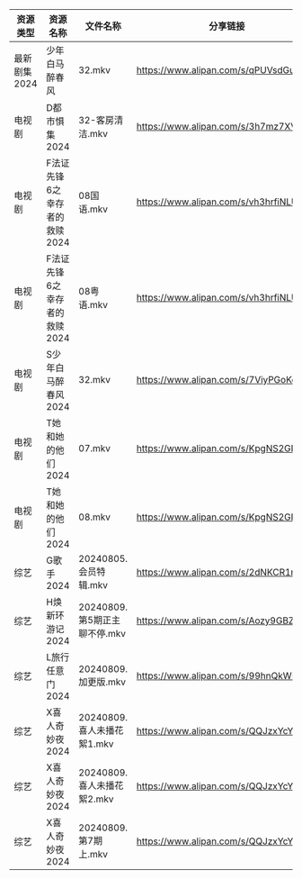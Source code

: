 | 资源类型     | 资源名称              | 文件名称                  | 分享链接                                 | 更新时间                |
| -------- | ----------------- | --------------------- | ------------------------------------ | ------------------- |
| 最新剧集2024 | 少年白马醉春风           | 32.mkv                | https://www.alipan.com/s/qPUVsdGuwLe | 2024-08-09 14:10:20 |
| 电视剧      | D都市惧集2024         | 32-客房清洁.mkv           | https://www.alipan.com/s/3h7mz7XVT7D | 2024-08-09 14:05:32 |
| 电视剧      | F法证先锋6之幸存者的救赎2024 | 08国语.mkv              | https://www.alipan.com/s/vh3hrfiNLUZ | 2024-08-09 14:05:41 |
| 电视剧      | F法证先锋6之幸存者的救赎2024 | 08粤语.mkv              | https://www.alipan.com/s/vh3hrfiNLUZ | 2024-08-09 14:05:41 |
| 电视剧      | S少年白马醉春风2024      | 32.mkv                | https://www.alipan.com/s/7ViyPGoKdyN | 2024-08-09 14:06:29 |
| 电视剧      | T她和她的他们2024       | 07.mkv                | https://www.alipan.com/s/KpgNS2GPyN5 | 2024-08-09 14:06:50 |
| 电视剧      | T她和她的他们2024       | 08.mkv                | https://www.alipan.com/s/KpgNS2GPyN5 | 2024-08-09 14:06:49 |
| 综艺       | G歌手2024           | 20240805.会员特辑.mkv     | https://www.alipan.com/s/2dNKCR1mK3D | 2024-08-09 14:07:49 |
| 综艺       | H焕新环游记2024        | 20240809.第5期正主聊不停.mkv | https://www.alipan.com/s/Aozy9GBZZwu | 2024-08-09 14:07:55 |
| 综艺       | L旅行任意门2024        | 20240809.加更版.mkv      | https://www.alipan.com/s/99hnQkWKkeJ | 2024-08-09 14:08:13 |
| 综艺       | X喜人奇妙夜2024        | 20240809.喜人未播花絮1.mkv  | https://www.alipan.com/s/QQJzxYcYSnn | 2024-08-09 14:09:08 |
| 综艺       | X喜人奇妙夜2024        | 20240809.喜人未播花絮2.mkv  | https://www.alipan.com/s/QQJzxYcYSnn | 2024-08-09 14:09:08 |
| 综艺       | X喜人奇妙夜2024        | 20240809.第7期上.mkv     | https://www.alipan.com/s/QQJzxYcYSnn | 2024-08-09 14:09:08 |

